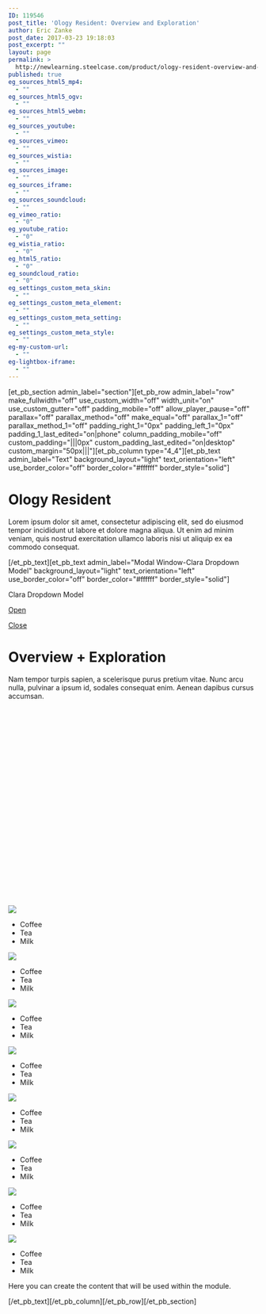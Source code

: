```yaml
---
ID: 119546
post_title: 'Ology Resident: Overview and Exploration'
author: Eric Zanke
post_date: 2017-03-23 19:18:03
post_excerpt: ""
layout: page
permalink: >
  http://newlearning.steelcase.com/product/ology-resident-overview-and-exploration/
published: true
eg_sources_html5_mp4:
  - ""
eg_sources_html5_ogv:
  - ""
eg_sources_html5_webm:
  - ""
eg_sources_youtube:
  - ""
eg_sources_vimeo:
  - ""
eg_sources_wistia:
  - ""
eg_sources_image:
  - ""
eg_sources_iframe:
  - ""
eg_sources_soundcloud:
  - ""
eg_vimeo_ratio:
  - "0"
eg_youtube_ratio:
  - "0"
eg_wistia_ratio:
  - "0"
eg_html5_ratio:
  - "0"
eg_soundcloud_ratio:
  - "0"
eg_settings_custom_meta_skin:
  - ""
eg_settings_custom_meta_element:
  - ""
eg_settings_custom_meta_setting:
  - ""
eg_settings_custom_meta_style:
  - ""
eg-my-custom-url:
  - ""
eg-lightbox-iframe:
  - ""
---
```

[et_pb_section admin_label="section"][et_pb_row admin_label="row" make_fullwidth="off" use_custom_width="off" width_unit="on" use_custom_gutter="off" padding_mobile="off" allow_player_pause="off" parallax="off" parallax_method="off" make_equal="off" parallax_1="off" parallax_method_1="off" padding_right_1="0px" padding_left_1="0px" padding_1_last_edited="on|phone" column_padding_mobile="off" custom_padding="|||0px" custom_padding_last_edited="on|desktop" custom_margin="50px|||"][et_pb_column type="4_4"][et_pb_text admin_label="Text" background_layout="light" text_orientation="left" use_border_color="off" border_color="#ffffff" border_style="solid"]
<h1>Ology Resident</h1>
Lorem ipsum dolor sit amet, consectetur adipiscing elit, sed do eiusmod tempor incididunt ut labore et dolore magna aliqua. Ut enim ad minim veniam, quis nostrud exercitation ullamco laboris nisi ut aliquip ex ea commodo consequat.

[/et_pb_text][et_pb_text admin_label="Modal Window-Clara Dropdown Model" background_layout="light" text_orientation="left" use_border_color="off" border_color="#ffffff" border_style="solid"]

Clara Dropdown Model

<style type="text/css">
<p>#content > div {<br />  position: absolute;<br />  top: 0px;<br />  left: 650px;<br />  visibility: hidden;<br />  padding-top:2rem;<br />}</p>
<p>@media (max-width: 700px) {<br />  #content > div {<br />    top: 500px;<br />    left: 0px;<br />  }<br />}</p>
<p>.italic {<br />  font-style: italic;<br />  font-size: 18px;<br />}</p>
<p>.normal {<br />  font-style: normal;<br />  font-size: 12px;<br />}</p>
<p>.oblique {<br />  font-style: oblique;<br />  font-size: 22px;<br />}</p>
<p>/* MODAL WINDOW STYLES */<br />* {<br />  -webkit-box-sizing:border-box;<br />  -moz-box-sizing:border-box;<br />  box-sizing:border-box;<br />}<br />html, body {<br />  height: 100%;<br />}<br />.container {<br />  display: table;<br />  width: 100%;<br />  height: 100%;<br />}<br />.interior {<br />  display: table-cell;<br />  /*vertical-align: middle;<br />  text-align: center;*/<br />  padding-top:1rem;<br />}<br />body {<br />  font:14px/1.5 sans-serif;<br />  padding: 2rem;<br />  /*background-color: #ffffff;*/<br />}<br />.btn {<br />  background-color: #333;<br />  padding: 1em 3em;<br />  border-radius: 3px;<br />  color: #ffffff;<br />  text-decoration: none;<br />  z-index:10000;<br />}<br />.modal-window {<br />  position:fixed;<br />  background-color: rgba(0,0,0,0.5);<br />  top:0;<br />  right:0;<br />  bottom:0;<br />  left:0;<br />  z-index:999;<br />  opacity:0;<br />  pointer-events:none;<br />  -webkit-transition:all 0.3s;<br />  -moz-transition:all 0.3s;<br />  transition:all 0.3s;<br />}<br />.modal-window:target {<br />  opacity:1;<br />  pointer-events:auto;<br />}<br />.modal-window>div {<br />  max-width:1024px;<br />  position:relative;<br />  margin:10% auto;<br />  padding:2rem;<br />  background:#fff;<br />  color:#444;<br />}<br />.modal-window header {<br />  font-weight:bold;<br />}<br />.modal-close {<br />  display:block;<br />  /*padding:.25%;<br />  background-color: rgba(255,255,255,1);<br />  border-radius:50%;*/<br />  color:#666666;<br />  line-height:50px;<br />  font-size:80%;<br />  position:absolute;<br />  right:0;<br />  text-align:center;<br />  top:0;<br />  width:70px;<br />  text-decoration:none;<br />  z-index:1000;<br />}<br />.modal-close:hover {<br />  color:#000;<br />  background-color: rgba(255,255,255,1);<br />}<br />.modal-window .h-text{<br />  width:50%!important;<br />  }<br />.modal-window h1 {<br />  font-size: 150%;<br />  margin: 0 0 15px;<br />}<br /></style>
<div class="container">
<div class="interior"><a class="btn" href="#open-modal">Open</a></div>
<!--</div>
-->
<div id="open-modal" class="modal-window">
<div>

<a class="modal-close" title="Close" href="#modal-close">Close</a>
<div class="h-text">
<h1>Overview + Exploration</h1>
<div>

Nam tempor turpis sapien, a scelerisque purus pretium vitae. Nunc arcu nulla, pulvinar a ipsum id, sodales consequat enim. Aenean dapibus cursus accumsan.

</div>
</div>
<div>
<div id="controls"></div>
<div id="player" style="width: 600px; height: 400px;"></div>
<div id="content">
<div id="wellbeing" class="italic">

<img src="https://dumy1g3ng547g.cloudfront.net/content/themes/steelcase/img/logo.svg" />
<ul>
 	<li>Coffee</li>
 	<li>Tea</li>
 	<li>Milk</li>
</ul>
</div>
<div id="workplace" class="normal">

<img src="https://dumy1g3ng547g.cloudfront.net/content/themes/steelcase/img/logo.svg" />
<ul>
 	<li>Coffee</li>
 	<li>Tea</li>
 	<li>Milk</li>
</ul>
</div>
<div id="postures" class="oblique">

<img src="https://dumy1g3ng547g.cloudfront.net/content/themes/steelcase/img/logo.svg" />
<ul>
 	<li>Coffee</li>
 	<li>Tea</li>
 	<li>Milk</li>
</ul>
</div>
<div id="antimicrobial" class="italic">

<img src="https://dumy1g3ng547g.cloudfront.net/content/themes/steelcase/img/logo.svg" />
<ul>
 	<li>Coffee</li>
 	<li>Tea</li>
 	<li>Milk</li>
</ul>
</div>
<div id="collab" class="normal">

<img src="https://dumy1g3ng547g.cloudfront.net/content/themes/steelcase/img/logo.svg" />
<ul>
 	<li>Coffee</li>
 	<li>Tea</li>
 	<li>Milk</li>
</ul>
</div>
<div id="cables" class="oblique">

<img src="https://dumy1g3ng547g.cloudfront.net/content/themes/steelcase/img/logo.svg" />
<ul>
 	<li>Coffee</li>
 	<li>Tea</li>
 	<li>Milk</li>
</ul>
</div>
<div id="sensing" class="italic">

<img src="https://dumy1g3ng547g.cloudfront.net/content/themes/steelcase/img/logo.svg" />
<ul>
 	<li>Coffee</li>
 	<li>Tea</li>
 	<li>Milk</li>
</ul>
</div>
<div id="health" class="normal">

<img src="https://dumy1g3ng547g.cloudfront.net/content/themes/steelcase/img/logo.svg" />
<ul>
 	<li>Coffee</li>
 	<li>Tea</li>
 	<li>Milk</li>
</ul>
</div>
</div>
<!--CLARA CONTENT-->

</div>
</div>
</div>
<!--END MODAL WINDOW FRAMEWORK-->

<script src="https://steelcase.clara.io/js/claraplayer.min.js"></script>

<script>
const ids = {
  '9db43c80-4671-4c85-b481-17d1b4c92c3b': 'wellbeing',
  '7774b92d-ba6b-44e8-b2e8-00a5e3c494d5': 'workplace',
  'e665f0d5-60e9-492f-b67c-9ff95fe6fb01': 'postures',
  'ea9d7ad8-0ebe-4dc7-892a-3b3d8ae5b66d': 'antimicrobial',
  '8766ff74-8d88-466e-ba06-46b87c0b1a66': 'collab',
  '64976508-875c-4d93-83f3-8335857ffe96': 'cables',
  '3a9b7cf9-6000-450c-a11e-ab194636c00c': 'sensing',
  '6f924f5c-80c7-4b0e-906e-48cb6f96747c': 'health',
};

const cameraSelect = document.getElementById('cameraSelect');
cameraSelect.onchange = function(ev) {
   var id = ev.target.value;
   var divs = document.getElementById('content').children;
   for(var i = 0; i < divs.length; i++) { var state = 'hidden'; if(divs[i].id === ids[ev.target.value]) state = 'visible'; divs[i].style.visibility = state; } clara.player.animateCameraTo(id, 500); } var clara = claraplayer('clara-embed'); clara.on('loaded', function() { console.log('Clara player is loaded and ready'); }); clara.sceneIO.fetchAndUse("1613b124-6f9f-48ca-a2c5-52e40db046aa"); clara.on('loaded', () => { 
  const cameras = clara.scene.getAll({type: 'Camera', property: 'name'}); 
  for(let id in cameras) { 
    cameraSelect.options[cameraSelect.options.length] = new Option(cameras[id], id);
  } 
  clara.player.hideTool('home');
  clara.player.hideTool('pan');
  clara.player.hideTool('zome');
  clara.player.hideTool('orbit');
});


</script>

</div>
<p class="description">Here you can create the content that will be used within the module.</p>
[/et_pb_text][/et_pb_column][/et_pb_row][/et_pb_section]